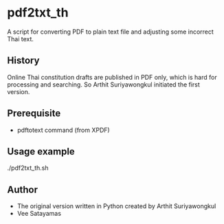 # pdf2txt_th

A script for converting PDF to plain text file and adjusting some incorrect Thai text.

## History

Online Thai constitution drafts are published in PDF only, which is hard for processing and searching. 
So Arthit Suriyawongkul initiated the first version. 

## Prerequisite

* pdftotext command (from XPDF)

## Usage example

./pdf2txt_th.sh <pdf file>

## Author
* The original version written in Python created by Arthit Suriyawongkul
* Vee Satayamas

